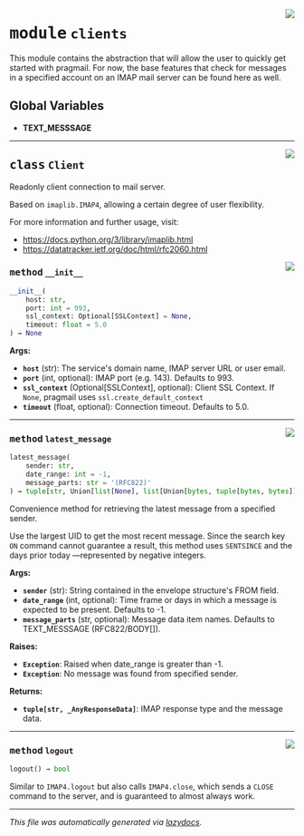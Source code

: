 <!-- markdownlint-disable -->

<a href="https://github.com/huenique/pragmail/blob/main/pragmail/clients.py#L0"><img align="right" style="float:right;" src="https://img.shields.io/badge/-source-cccccc?style=flat-square"></a>

# <kbd>module</kbd> `clients`
This module contains the abstraction that will allow the user to quickly get started with pragmail. For now, the base features that check for messages in a specified account on an IMAP mail server can be found here as well.

**Global Variables**
---------------
- **TEXT_MESSSAGE**


---

<a href="https://github.com/huenique/pragmail/blob/main/pragmail/clients.py#L181"><img align="right" style="float:right;" src="https://img.shields.io/badge/-source-cccccc?style=flat-square"></a>

## <kbd>class</kbd> `Client`
Readonly client connection to mail server.

Based on `imaplib.IMAP4`, allowing a certain degree of user  flexibility.

For more information and further usage, visit:
- https://docs.python.org/3/library/imaplib.html
- https://datatracker.ietf.org/doc/html/rfc2060.html

<a href="https://github.com/huenique/pragmail/blob/main/pragmail/clients.py#L192"><img align="right" style="float:right;" src="https://img.shields.io/badge/-source-cccccc?style=flat-square"></a>

### <kbd>method</kbd> `__init__`

```python
__init__(
    host: str,
    port: int = 993,
    ssl_context: Optional[SSLContext] = None,
    timeout: float = 5.0
) → None
```



**Args:**

 - <b>`host`</b> (str):  The service's domain name, IMAP server URL or  user email.
 - <b>`port`</b> (int, optional):  IMAP port (e.g. 143). Defaults to 993.
 - <b>`ssl_context`</b> (Optional[SSLContext], optional):  Client SSL  Context. If `None`, pragmail uses  `ssl.create_default_context`
 - <b>`timeout`</b> (float, optional):  Connection timeout. Defaults to 5.0.




---

<a href="https://github.com/huenique/pragmail/blob/main/pragmail/exceptions.py#L103"><img align="right" style="float:right;" src="https://img.shields.io/badge/-source-cccccc?style=flat-square"></a>

### <kbd>method</kbd> `latest_message`

```python
latest_message(
    sender: str,
    date_range: int = -1,
    message_parts: str = '(RFC822)'
) → tuple[str, Union[list[None], list[Union[bytes, tuple[bytes, bytes]]]]]
```

Convenience method for retrieving the latest message from a specified sender.

Use the largest UID to get the most recent message. Since the search key `ON` command cannot guarantee a result, this method uses `SENTSINCE` and the days prior today —represented by negative integers.



**Args:**

 - <b>`sender`</b> (str):  String contained in the envelope structure's  FROM field.
 - <b>`date_range`</b> (int, optional):  Time frame or days in which a  message is expected to be present. Defaults to -1.
 - <b>`message_parts`</b> (str, optional):  Message data item names.  Defaults to TEXT_MESSSAGE (RFC822/BODY[]).



**Raises:**

 - <b>`Exception`</b>:  Raised when date_range is greater than -1.
 - <b>`Exception`</b>:  No message was found from specified sender.



**Returns:**

 - <b>`tuple[str, _AnyResponseData]`</b>:  IMAP response type and the  message data.

---

<a href="https://github.com/huenique/pragmail/blob/main/pragmail/exceptions.py#L89"><img align="right" style="float:right;" src="https://img.shields.io/badge/-source-cccccc?style=flat-square"></a>

### <kbd>method</kbd> `logout`

```python
logout() → bool
```

Similar to `IMAP4.logout` but also calls `IMAP4.close`, which sends a `CLOSE` command to the server, and is guaranteed to almost always work.




---

_This file was automatically generated via [lazydocs](https://github.com/ml-tooling/lazydocs)._
